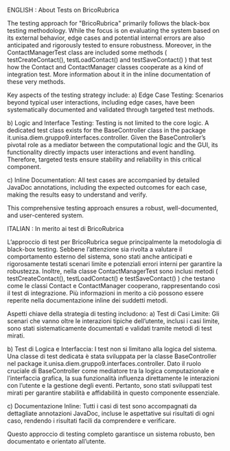 ENGLISH :
About Tests on BricoRubrica

The testing approach for "BricoRubrica" primarily follows the black-box testing methodology. While the focus is on evaluating the system based on its external behavior, edge cases and potential internal errors are also anticipated and rigorously tested to ensure robustness.
Moreover, in the ContactManagerTest class are included some methods ( testCreateContact(), testLoadContact() and testSaveContact() ) that test how the Contact and ContactManager classes cooperate as a kind of integration test. More information about it in the inline documentation of these very methods.

Key aspects of the testing strategy include:
a) Edge Case Testing: Scenarios beyond typical user interactions, including edge cases, have been systematically documented and validated through targeted test methods.

b) Logic and Interface Testing: Testing is not limited to the core logic. A dedicated test class exists for the BaseController class in the package it.unisa.diem.gruppo9.interfaces.controller. Given the BaseController’s pivotal role as a mediator between the computational logic and the GUI, its functionality directly impacts user interactions and event handling. Therefore, targeted tests ensure stability and reliability in this critical component.

c) Inline Documentation: All test cases are accompanied by detailed JavaDoc annotations, including the expected outcomes for each case, making the results easy to understand and verify.

This comprehensive testing approach ensures a robust, well-documented, and user-centered system.

ITALIAN :
In merito ai test di BricoRubrica

L’approccio di test per BricoRubrica segue principalmente la metodologia di black-box testing. Sebbene l’attenzione sia rivolta a valutare il comportamento esterno del sistema, sono stati anche anticipati e rigorosamente testati scenari limite e potenziali errori interni per garantire la robustezza.
Inoltre, nella classe ContactManagerTest sono inclusi metodi ( testCreateContact(), testLoadContact() e testSaveContact()  ) che testano come le classi Contact e ContactManager cooperano, rappresentando così il test di integrazione. Più informazioni in merito a ciò possono essere reperite nella documentazione inline dei suddetti metodi.

Aspetti chiave della strategia di testing includono:
a) Test di Casi Limite: Gli scenari che vanno oltre le interazioni tipiche dell’utente, inclusi i casi limite, sono stati sistematicamente documentati e validati tramite metodi di test mirati.

b) Test di Logica e Interfaccia: I test non si limitano alla logica del sistema. Una classe di test dedicata è stata sviluppata per la classe BaseController nel package it.unisa.diem.gruppo9.interfaces.controller. Dato il ruolo cruciale di BaseController come mediatore tra la logica computazionale e l’interfaccia grafica, la sua funzionalità influenza direttamente le interazioni con l’utente e la gestione degli eventi. Pertanto, sono stati sviluppati test mirati per garantire stabilità e affidabilità in questo componente essenziale.

c) Documentazione Inline: Tutti i casi di test sono accompagnati da dettagliate annotazioni JavaDoc, incluse le aspettative sui risultati di ogni caso, rendendo i risultati facili da comprendere e verificare.

Questo approccio di testing completo garantisce un sistema robusto, ben documentato e orientato all’utente.
